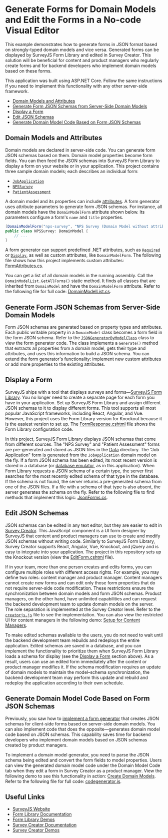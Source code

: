 # Generate Forms for Domain Models and Edit the Forms in a No-code Visual Editor

This example demonstrates how to generate forms in JSON format based on strongly-typed domain models and vice versa. Generated forms can be displayed by SurveyJS Form Library and edited in Survey Creator. This solution will be beneficial for content and product managers who regularly create forms and for backend developers who implement domain models based on these forms.

<!-- TODO: Add illustration -->

This application was built using ASP.NET Core. Follow the same instructions if you need to implement this functionality with any other server-side framework.

- [Domain Models and Attributes](#domain-models-and-attributes)
- [Generate Form JSON Schemas from Server-Side Domain Models](#generate-form-json-schemas-from-server-side-domain-models)
- [Display a Form](#display-a-form)
- [Edit JSON Schemas](#edit-json-schemas)
- [Generate Domain Model Code Based on Form JSON Schemas](#generate-domain-model-code-based-on-form-json-schemas)

## Domain Models and Attributes

Domain models are declared in server-side code. You can generate form JSON schemas based on them. Domain model properties become form fields. You can then feed the JSON schemas into SurveyJS Form Library to display a form on your website or in your application. This project contains three sample domain models; each describes an individual form:

- [`JobApplication`](/DomainModels/JobApplication.cs)
- [`NPSSurvey`](/DomainModels/NPSSurvey.cs)
- [`PatientAssessment`](/DomainModels/PatientAssessment.cs)

A domain model and its properties can include [attributes](https://learn.microsoft.com/en-us/dotnet/csharp/programming-guide/concepts/attributes/). A form generator uses attribute parameters to generate form JSON schemas. For instance, all domain models have the `DomainModelForm` attribute shown below. Its parameters configure a form's `name` and `title` properties.

```csharp
[DomainModelForm("nps-survey", "NPS Survey (Domain Model without attributes)")]
public class NPSSurvey: DomainModel {
    // ...
}
```

A form generator can support predefined .NET attributes, such as [`Required`](https://learn.microsoft.com/en-us/dotnet/api/system.componentmodel.dataannotations.requiredattribute) or [`Display`](https://learn.microsoft.com/en-us/dotnet/api/system.componentmodel.dataannotations.displayattribute), as well as custom attributes, like `DomainModelForm`. The following file shows how this project implements custom attributes: [FormAttributes.cs](/Code/FormAttributes.cs).

You can get a list of all domain models in the running assembly. Call the `DomainModelList.GetAllForms()` static method. It finds all classes that are inherited from `DomainModel` and have the `DomainModelForm` attribute. Refer to the following file for full code: [DomainModelList.cs](/DomainModels/DomainModelList.cs).

## Generate Form JSON Schemas from Server-Side Domain Models

Form JSON schemas are generated based on property types and attributes. Each public writable property in a `DomainModel` class becomes a form field in the form JSON schema. Refer to the [`JSONGeneratorByModelClass`](/DomainModelsViews/JsonFormGenerator.cs#L13) class to view the form generator code. The class implements a `Generate()` method that extracts all properties from a domain model, gets their type and attributes, and uses this information to build a JSON schema. You can extend the form generator's functionality: implement new custom attributes or add more properties to the existing attributes.

## Display a Form

SurveyJS ships with a tool that displays surveys and forms&mdash;[SurveyJS Form Library](https://surveyjs.io/form-library). You no longer need to create a separate page for each form you have in your application. Set up SurveyJS Form Library and assign different JSON schemas to it to display different forms. This tool supports all most popular JavaScript frameworks, including React, Angular, and Vue. However, this project uses the Form Library version for Knockout because it is the easiest version to set up. The [FormResponse.cshtml](/Views/Home/FormResponse.cshtml) file shows the Form Library configuration code.

In this project, SurveyJS Form Library displays JSON schemas that come from different sources. The "NPS Survey" and "Patient Assessment" forms are pre-generated and stored as JSON files in the [Data](/Data/) directory. The "Job Application" form is generated from the `JobApplication` domain model on the fly. If a form JSON schema has been edited, its most recent version is stored in a database (or [database emulator](/DomainModels/DataStorage.cs), as in this application). When Form Library requests a JSON schema of a certain type, the server first searches for the most recently edited schema of that type in the database. If the schema is not found, the server returns a pre-generated schema from one of the JSON files. If a file with a schema of that type is also absent, the server generates the schema on the fly. Refer to the following file to find methods that implement this logic: [JsonForms.cs](/DomainModelsViews/JsonForms.cs).

<!-- TODO: Add illustration -->

## Edit JSON Schemas

JSON schemas can be edited in any text editor, but they are easier to edit in [Survey Creator](https://surveyjs.io/survey-creator). This JavaScript component is a UI form designer by SurveyJS that content and product managers can use to create and modify JSON schemas without writing code. Similarly to SurveyJS Form Library, Survey Creator supports React, Angular, Vue, Knockout, and jQuery and is easy to integrate into your application. The project in this repository sets up the Knockout version (view the [EditForm.cshtml](/Views/Home/EditForm.cshtml) file).

If in your team, more than one person creates and edits forms, you can configure multiple roles with different access rights. For example, you may define two roles: content manager and product manager. Content managers cannot create new forms and can edit only those form properties that do not require server-side code modification. These restrictions ensure the synchronization between domain models and form JSON schemas. Product managers, on the other hand, have unlimited capabilities and can request the backend development team to update domain models on the server. The role separation is implemented at the Survey Creator level. Refer to the [`creatorjs.js`](/wwwroot/js/creatorjs.js) file to see the implementation. You can also view the restricted UI for content managers in the following demo: [Setup for Content Managers](https://surveyjs.io/survey-creator/examples/setup-for-content-manager/).

To make edited schemas available to the users, you do not need to wait until the backend development team rebuilds and redeploys the entire application. Edited schemas are saved in a database, and you can implement the functionality to prioritize them when SurveyJS Form Library loads a schema for display (see the [Display a Form](#display-a-form) section above). As a result, users can use an edited form immediately after the content or product manager modifies it. If the schema modification requires an update of domain models to maintain the model&ndash;schema synchronization, the backend development team may perform this update and rebuild and redeploy the application according to their own schedule.

## Generate Domain Model Code Based on Form JSON Schemas

Previously, you saw how to [implement a form generator](#generate-form-json-schemas-from-server-side-domain-models) that creates JSON schemas for client-side forms based on server-side domain models. You can also implement code that does the opposite&mdash;generates domain model code based on JSON schemas. This capability saves time for backend developers who implement domain models based on JSON schemas created by product managers.

To implement a domain model generator, you need to parse the JSON schema being edited and convert the form fields to model properties. Users can view the generated domain model code under the Domain Model Code tab when they edit a form in Survey Creator as a product manager. View the following demo to see this functionality in action: [Create Domain Models](https://surveyjs.io/survey-creator/examples/create-domain-models/). Refer to the following file for full code: [codegenerator.js](/wwwroot/js/codegenerator.js).

## Useful Links

- [SurveyJS Website](https://surveyjs.io/)
- [Form Library Documentation](https://surveyjs.io/form-library/documentation/overview)
- [Form Library Demos](https://surveyjs.io/form-library/examples/nps-question/)
- [Survey Creator Documentation](https://surveyjs.io/survey-creator/documentation/overview)
- [Survey Creator Demos](https://surveyjs.io/survey-creator/examples/free-nps-survey-template/)